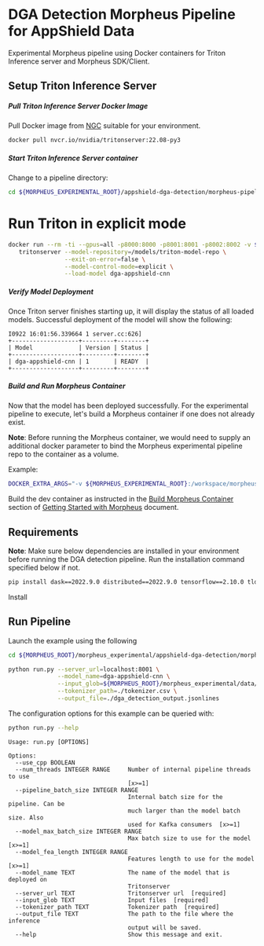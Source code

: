 <!--
SPDX-FileCopyrightText: Copyright (c) 2022, NVIDIA CORPORATION & AFFILIATES. All rights reserved.
SPDX-License-Identifier: Apache-2.0

Licensed under the Apache License, Version 2.0 (the "License");
you may not use this file except in compliance with the License.
You may obtain a copy of the License at

http://www.apache.org/licenses/LICENSE-2.0

Unless required by applicable law or agreed to in writing, software
distributed under the License is distributed on an "AS IS" BASIS,
WITHOUT WARRANTIES OR CONDITIONS OF ANY KIND, either express or implied.
See the License for the specific language governing permissions and
limitations under the License.
-->

# DGA Detection Morpheus Pipeline for AppShield Data

Experimental Morpheus pipeline using Docker containers for Triton Inference server and Morpheus SDK/Client.

## Setup Triton Inference Server

##### Pull Triton Inference Server Docker Image
Pull Docker image from [NGC] suitable for your environment.

```bash
docker pull nvcr.io/nvidia/tritonserver:22.08-py3
```

##### Start Triton Inference Server container

Change to a pipeline directory:

```bash
cd ${MORPHEUS_EXPERIMENTAL_ROOT}/appshield-dga-detection/morpheus-pipeline
```

# Run Triton in explicit mode
```bash
docker run --rm -ti --gpus=all -p8000:8000 -p8001:8001 -p8002:8002 -v $PWD/models:/models/triton-model-repo nvcr.io/nvidia/tritonserver:22.08-py3 \
   tritonserver --model-repository=/models/triton-model-repo \
                --exit-on-error=false \
                --model-control-mode=explicit \
                --load-model dga-appshield-cnn
```

##### Verify Model Deployment
Once Triton server finishes starting up, it will display the status of all loaded models. Successful deployment of the model will show the following:

```
I0922 16:01:56.339664 1 server.cc:626] 
+-------------------+---------+--------+
| Model             | Version | Status |
+-------------------+---------+--------+
| dga-appshield-cnn | 1       | READY  |
+-------------------+---------+--------+
```

##### Build and Run Morpheus Container

Now that the model has been deployed successfully. For the experimental pipeline to execute, let's build a Morpheus container if one does not already exist.

**Note**: Before running the Morpheus container, we would need to supply an additional docker parameter to bind the Morpheus experimental pipeline repo to the container as a volume.

Example:
```bash
DOCKER_EXTRA_ARGS="-v ${MORPHEUS_EXPERIMENTAL_ROOT}:/workspace/morpheus_experimental" ./docker/run_container_release.sh
```

Build the dev container as instructed in the [Build Morpheus Container] section of [Getting Started with Morpheus] document.

## Requirements
**Note**: Make sure below dependencies are installed in your environment before running the DGA detection pipeline. Run the installation command specified below if not.

```bash
pip install dask==2022.9.0 distributed==2022.9.0 tensorflow==2.10.0 tldextract==3.3.1
```

Install 

## Run Pipeline
Launch the example using the following

```bash
cd ${MORPHEUS_ROOT}/morpheus_experimental/appshield-dga-detection/morpheus-pipeline

python run.py --server_url=localhost:8001 \
              --model_name=dga-appshield-cnn \
              --input_glob=${MORPHEUS_ROOT}/morpheus_experimental/data/URLS_Snapshots/snapshot-*/*.json \
              --tokenizer_path=./tokenizer.csv \
              --output_file=./dga_detection_output.jsonlines
```

The configuration options for this example can be queried with:

```bash
python run.py --help
```

```
Usage: run.py [OPTIONS]

Options:
  --use_cpp BOOLEAN
  --num_threads INTEGER RANGE     Number of internal pipeline threads to use
                                  [x>=1]
  --pipeline_batch_size INTEGER RANGE
                                  Internal batch size for the pipeline. Can be
                                  much larger than the model batch size. Also
                                  used for Kafka consumers  [x>=1]
  --model_max_batch_size INTEGER RANGE
                                  Max batch size to use for the model  [x>=1]
  --model_fea_length INTEGER RANGE
                                  Features length to use for the model  [x>=1]
  --model_name TEXT               The name of the model that is deployed on
                                  Tritonserver
  --server_url TEXT               Tritonserver url  [required]
  --input_glob TEXT               Input files  [required]
  --tokenizer_path TEXT           Tokenizer path  [required]
  --output_file TEXT              The path to the file where the inference
                                  output will be saved.
  --help                          Show this message and exit.
  ```

  [NGC]: https://ngc.nvidia.com/catalog/containers/nvidia:tritonserver
  [Getting Started with Morpheus]:https://github.com/nv-morpheus/Morpheus#getting-started-with-morpheus
  [Build Morpheus Container]: https://github.com/nv-morpheus/Morpheus#build-morpheus-container